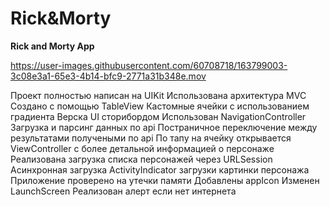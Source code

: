 # Rick&Morty

<b>Rick and Morty App</b>

https://user-images.githubusercontent.com/60708718/163799003-3c08e3a1-65e3-4b14-bfc9-2771a31b348e.mov

Проект полностью написан на UIKit
Использована архитектура MVC
Создано с помощью TableView
Кастомные ячейки c использованием градиента
Верска UI сторибордом
Использован NavigationController
Загрузка и парсинг данных по api
Постраничное переключение между результатами получеными по api
По тапу на ячейку открывается ViewController с более детальной информацией о персонаже
Реализована загрузка списка персонажей через URLSession
Асинхронная загрузка
ActivityIndicator загрузки картинки персонажа
Приложение проверено на утечки памяти
Добавлены appIcon
Изменен LaunchScreen
Реализован алерт если нет интернета
